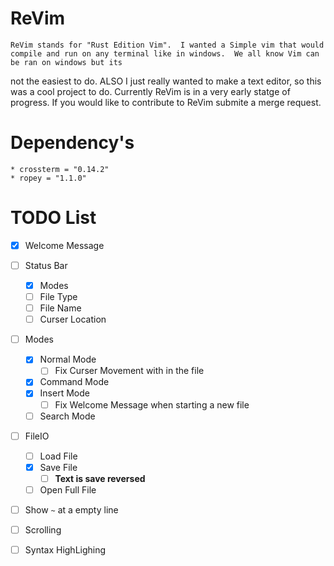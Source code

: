 ReVim
=====
    ReVim stands for "Rust Edition Vim".  I wanted a Simple vim that would compile and run on any terminal like in windows.  We all know Vim can be ran on windows but its
not the easiest to do.  ALSO I just really wanted to make a text editor, so this was a cool project to do. Currently ReVim is in a very early statge of progress.  If you
would like to contribute to ReVim submite a merge request.

Dependency's
============
    * crossterm = "0.14.2"
    * ropey = "1.1.0"

TODO List
=========

- [x] Welcome Message
- [ ] Status Bar
    - [x] Modes
    - [ ] File Type
    - [ ] File Name
    - [ ] Curser Location
- [ ] Modes
    - [x] Normal Mode
        - [ ] Fix Curser Movement with in the file
    - [x] Command Mode
    - [x] Insert Mode
        - [ ] Fix Welcome Message when starting a new file
    - [ ] Search Mode
- [ ] FileIO
    - [ ] Load File
    - [x] Save File
        - [ ] **Text is save reversed**
    - [ ] Open Full File
- [ ] Show `~` at a empty line
- [ ] Scrolling
- [ ] Syntax HighLighing

